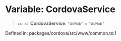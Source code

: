 # Variable: CordovaService

> `const` **CordovaService**: `"AdMob"` = `"AdMob"`

Defined in: packages/cordova/src/www/common.ts:1
